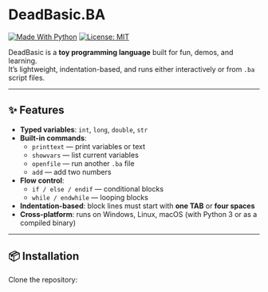 # DeadBasic.BA

[![Made With Python](https://img.shields.io/badge/Made%20with-Python-blue?logo=python)](https://www.python.org/)
[![License: MIT](https://img.shields.io/badge/License-MIT-green.svg)](LICENSE)

DeadBasic is a **toy programming language** built for fun, demos, and learning.  
It’s lightweight, indentation-based, and runs either interactively or from `.ba` script files.

---

## ✨ Features

- **Typed variables**: `int`, `long`, `double`, `str`
- **Built-in commands**:  
  - `printtext` — print variables or text  
  - `showvars` — list current variables  
  - `openfile` — run another `.ba` file  
  - `add` — add two numbers  
- **Flow control**:  
  - `if / else / endif` — conditional blocks  
  - `while / endwhile` — looping blocks  
- **Indentation-based**: block lines must start with **one TAB** or **four spaces**  
- **Cross-platform**: runs on Windows, Linux, macOS (with Python 3 or as a compiled binary)

---

## 📦 Installation

Clone the repository:

